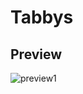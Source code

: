 # Tabbys

## Preview

![preview1](https://raw.githubusercontent.com/Skamt/BDAddons/main/Tabbys/assets/preview1.png)